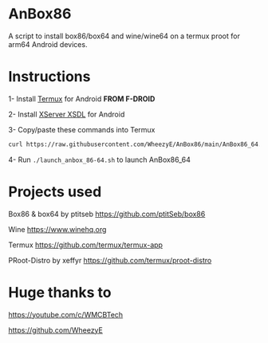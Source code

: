 # AnBox86

A script to install box86/box64 and wine/wine64 on a termux proot for arm64 Android devices.

# Instructions

1- Install [Termux](https://f-droid.org/en/packages/com.termux/) for Android **FROM F-DROID**

2- Install [XServer XSDL](https://play.google.com/store/apps/details?id=x.org.server) for Android

3- Copy/paste these commands into Termux
```bash
curl https://raw.githubusercontent.com/WheezyE/AnBox86/main/AnBox86_64.sh | bash
```

4- Run `./launch_anbox_86-64.sh` to launch AnBox86_64


# Projects used

Box86 & box64 by ptitseb https://github.com/ptitSeb/box86

Wine https://www.winehq.org

Termux https://github.com/termux/termux-app

PRoot-Distro by xeffyr https://github.com/termux/proot-distro


# Huge thanks to

https://youtube.com/c/WMCBTech

https://github.com/WheezyE
